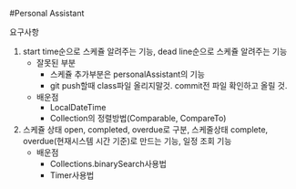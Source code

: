#Personal Assistant

요구사항

1. start time순으로 스케쥴 알려주는 기능, dead line순으로 스케쥴 알려주는 기능
    * 잘못된 부분
      * 스케쥴 추가부분은 personalAssistant의 기능
       * git push할때 class파일 올리지말것. commit전 파일 확인하고 올릴 것. 
    * 배운점
      * LocalDateTime
      * Collection의 정렬방법(Comparable, CompareTo)
2. 스케쥴 상태 open, completed, overdue로 구분, 스케줄상태 complete, overdue(현재시스템 시간 기준)로 만드는 기능, 일정 조회 기능
   * 배운점
      * Collections.binarySearch사용법
      * Timer사용법